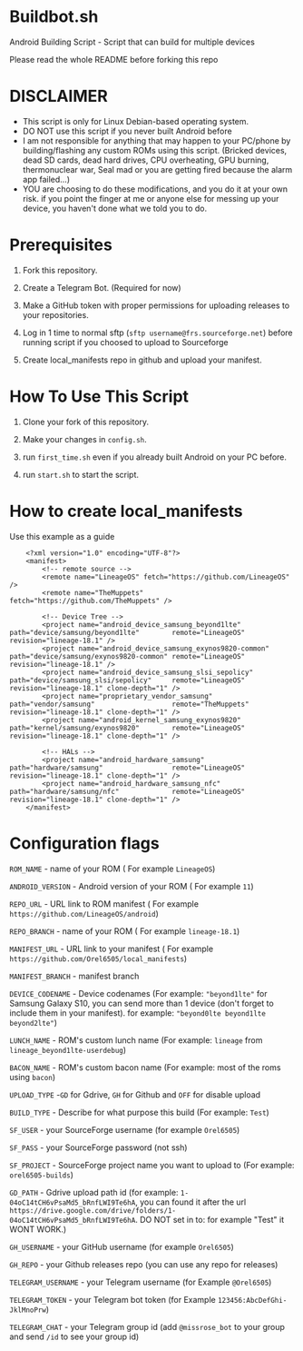 # Buildbot.sh
Android Building Script - Script that can build for multiple devices

Please read the whole README before forking this repo

# DISCLAIMER
* This script is only for Linux Debian-based operating system.
* DO NOT use this script if you never built Android before
* I am not responsible for anything that may happen to your PC/phone by building/flashing
any custom ROMs using this script. (Bricked devices, dead SD cards, dead hard drives, CPU overheating,
GPU burning, thermonuclear war, Seal mad or you are getting fired because the alarm app
failed…)
* YOU are choosing to do these modifications, and you do it at your own risk.
if you point the finger at me or anyone else for messing up your device, you haven't
done what we told you to do.

# Prerequisites

1. Fork this repository.

2. Create a Telegram Bot. (Required for now) 

3. Make a GitHub token with proper permissions for uploading releases to your repositories.

4. Log in 1 time to normal sftp (`sftp username@frs.sourceforge.net`) before running script if you choosed to upload to Sourceforge

5. Create local_manifests repo in github and upload your manifest.

# How To Use This Script

1. Clone your fork of this repository.

2. Make your changes in `config.sh`.

3. run `first_time.sh` even if you already built Android on your PC before.

4. run `start.sh` to start the script.

# How to create local_manifests
Use this example as a guide

        <?xml version="1.0" encoding="UTF-8"?>
        <manifest>
            <!-- remote source -->
            <remote name="LineageOS" fetch="https://github.com/LineageOS" />
            <remote name="TheMuppets" fetch="https://github.com/TheMuppets" />

            <!-- Device Tree -->
            <project name="android_device_samsung_beyond1lte"        path="device/samsung/beyond1lte"        remote="LineageOS"  revision="lineage-18.1" />
            <project name="android_device_samsung_exynos9820-common" path="device/samsung/exynos9820-common" remote="LineageOS"  revision="lineage-18.1" />
            <project name="android_device_samsung_slsi_sepolicy"     path="device/samsung_slsi/sepolicy"     remote="LineageOS"  revision="lineage-18.1" clone-depth="1" />
            <project name="proprietary_vendor_samsung"               path="vendor/samsung"                   remote="TheMuppets" revision="lineage-18.1" clone-depth="1" />
            <project name="android_kernel_samsung_exynos9820"        path="kernel/samsung/exynos9820"        remote="LineageOS"  revision="lineage-18.1" clone-depth="1" />
        
            <!-- HALs -->
            <project name="android_hardware_samsung"                 path="hardware/samsung"                 remote="LineageOS"  revision="lineage-18.1" clone-depth="1" />
            <project name="android_hardware_samsung_nfc"             path="hardware/samsung/nfc"             remote="LineageOS"  revision="lineage-18.1" clone-depth="1" />
        </manifest> 

# Configuration flags

`ROM_NAME` - name of your ROM ( For example `LineageOS`)

`ANDROID_VERSION` - Android version of your ROM ( For example `11`)

`REPO_URL` -  URL link to ROM manifest ( For example `https://github.com/LineageOS/android`)

`REPO_BRANCH` -  name of your ROM ( For example `lineage-18.1`)

`MANIFEST_URL` -  URL link to your manifest ( For example `https://github.com/Orel6505/local_manifests`)

`MANIFEST_BRANCH` -  manifest branch 

`DEVICE_CODENAME` - Device codenames (For example: `"beyond1lte"` for Samsung Galaxy S10, you can send more than 1 device (don't forget to include them in your manifest). for example: `"beyond0lte beyond1lte beyond2lte"`)

`LUNCH_NAME` - ROM's custom lunch name (For example: `lineage` from `lineage_beyond1lte-userdebug`)

`BACON_NAME` - ROM's custom bacon name (For example: most of the roms using `bacon`)

`UPLOAD_TYPE` -`GD` for Gdrive, `GH` for Github and `OFF` for disable upload

`BUILD_TYPE` - Describe for what purpose this build (For example: `Test`)

`SF_USER` -  your SourceForge username (for example `Orel6505`)

`SF_PASS` -  your SourceForge password (not ssh)

`SF_PROJECT` - SourceForge project name you want to upload to (For example: `orel6505-builds`)

`GD_PATH` - Gdrive upload path id (for example: `1-04oC14tCH6vPsaMd5_bRnfLWI9Te6hA`, you can found it after the url `https://drive.google.com/drive/folders/1-04oC14tCH6vPsaMd5_bRnfLWI9Te6hA`. DO NOT set in to: for example "Test" it WONT WORK.)

`GH_USERNAME` - your GitHub username (for example `Orel6505`)

`GH_REPO` - your Github releases repo (you can use any repo for releases)

`TELEGRAM_USERNAME` - your Telegram username (for Example `@Orel6505`)

`TELEGRAM_TOKEN` - your Telegram bot token (for Example `123456:AbcDefGhi-JklMnoPrw`)

`TELEGRAM_CHAT` - your Telegram group id (add `@missrose_bot` to your group and send `/id` to see your group id)
